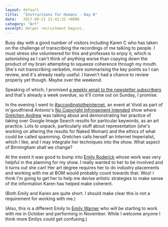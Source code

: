 ```yaml
---
layout: default
title:  "Instructions for Humans - Day 6"
date:   2017-09-21 22:42:32 +0000
category: "Art"
excerpt: Helper recruitment begins.
---
```


Busy day with a good number of visitors including Karen C who has taken on the challenge of transcribing the recordings of me talking to people. I must stress she volunteered for this and professes to enjoy it, which is astonishing as I can't think of anything worse than  copying down the product of my brain attempting to squeeze coherence through my mouth. She's not transcribing verbatim, more summarising the key points so I can review, and it's already really useful. I haven't had a chance to review properly yet though. Maybe over the weekend. 

Speaking of which, I promised [a weekly email to the newsletter subscribers](https://tinyletter.com/peteashton) and that's already a week overdue, so it'll come out on Sunday, I promise. 

In the evening I went to [#accordingtotheinternet](http://www.vividprojects.org.uk/programme/accordingtotheinternet/), an event at Vivid as part of m'goodfriend Antonio's [No Copyright Infringement Intended](http://www.vividprojects.org.uk/programme/no-copyright-infringement-intended/) show where [Gretchen Andrew](https://www.gretchenandrew.com) was talking about and demonstrating her practice of taking over Google Image Search results for particular keywords, as an art practice. Lots to unpack, particularly stuff about representation (she's working on altering the results for Naked Woman) and the ethics of what could be called spamming. Gretchen calls herself an Internet Imperialist, which I like, and I may integrate her techniques into the show. What aspect of Birmingham shall we change? 

At the event it was good to bump into [Emily Roderick](http://www.emilyroderick.com) whose work was very helpful in the planning for my show. I really wanted to her to be involved and it turns out she can! Her art degree requires her to do industry placements and working with me at BOM would probably count towards that. Woo! I think I'm going to get her to help me devise artistic strategies to make sense of the information Karen has helped make coherent. 

(Both Emily and Karen are quite short. I should make clear this is not a requirement for working with me.)

(Also, this is a different Emily to [Emily Warner](https://emily-warner.com) who will be starting to work with me in October and performing in November. While I welcome anyone I think more Emilys could get confusing.)
